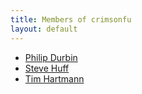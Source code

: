 ```yaml
---
title: Members of crimsonfu
layout: default
---
```

* [Philip Durbin](pdurbin)
* [Steve Huff](shuff)
* [Tim Hartmann](tfhartmann)
